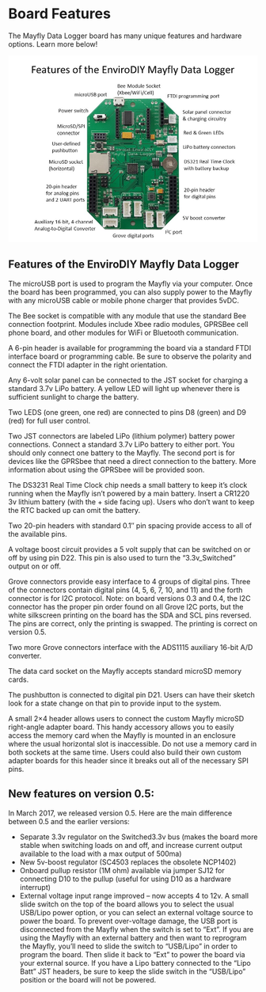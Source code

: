 Board Features
==============
The Mayfly Data Logger board has many unique features and hardware options. Learn more below!

<img src="https://github.com/EnviroDIY/EnviroDIY_Mayfly_Logger/blob/master/doc/images/mayfly0.3_topview_labels3.jpg" width="600">

## Features of the EnviroDIY Mayfly Data Logger

The microUSB port is used to program the Mayfly via your computer.  Once the board has been programmed, you can also supply power to the Mayfly with any microUSB cable or mobile phone charger that provides 5vDC.

The Bee socket is compatible with any module that use the standard Bee connection footprint.  Modules include Xbee radio modules, GPRSBee cell phone board, and other modules for WiFi or Bluetooth communication.

A 6-pin header is available for programming the board via a standard FTDI interface board or programming cable.  Be sure to observe the polarity and connect the FTDI adapter in the right orientation.

Any 6-volt solar panel can be connected to the JST socket for charging a standard 3.7v LiPo battery.  A yellow LED will light up whenever there is sufficient sunlight to charge the battery.

Two LEDS (one green, one red) are connected to pins D8 (green) and D9 (red) for full user control.

Two JST connectors are labeled LiPo (lithium polymer) battery power connections.  Connect a standard 3.7v LiPo battery to either port.  You should only connect one battery to the Mayfly.  The second port is for devices like the GPRSbee that need a direct connection to the battery.  More information about using the GPRSbee will be provided soon.

The DS3231 Real Time Clock chip needs a small battery to keep it’s clock running when the Mayfly isn’t powered by a main battery.  Insert a CR1220 3v lithium battery (with the + side facing up).  Users who don’t want to keep the RTC backed up can omit the battery.

Two 20-pin headers with standard 0.1″ pin spacing provide access to all of the available pins.

A voltage boost circuit provides a 5 volt supply that can be switched on or off by using pin D22.  This pin is also used to turn the “3.3v_Switched” output on or off.

Grove connectors provide easy interface to 4 groups of digital pins. Three of the connectors contain digital pins (4, 5, 6, 7, 10, and 11) and the forth connector is for I2C protocol.  Note:  on board versions 0.3 and 0.4, the I2C connector has the proper pin order found on all Grove I2C ports, but the white silkscreen printing on the board has the SDA and SCL pins reversed.  The pins are correct, only the printing is swapped.  The printing is correct on version 0.5.

Two more Grove connectors interface with the ADS1115 auxiliary 16-bit A/D converter.

The data card socket on the Mayfly accepts standard microSD memory cards.

The pushbutton is connected to digital pin D21.  Users can have their sketch look for a state change on that pin to provide input to the system.

A small 2×4 header allows users to connect the custom Mayfly microSD right-angle adapter board.  This handy accessory allows you to easily access the memory card when the Mayfly is mounted in an enclosure where the usual horizontal slot is inaccessible.  Do not use a memory card in both sockets at the same time.  Users could also build their own custom adapter boards for this header since it breaks out all of the necessary SPI pins.


## New features on version 0.5:
In March 2017, we released version 0.5.  Here are the main difference between 0.5 and the earlier versions:

- Separate 3.3v regulator on the Switched3.3v bus (makes the board more stable when switching loads on and off, and increase current output available to the load with a max output of 500ma)
- New 5v-boost regulator (SC4503 replaces the obsolete NCP1402)
- Onboard pullup resistor (1M ohm) available via jumper SJ12 for connecting D10 to the pullup (useful for using D10 as a hardware interrupt)
- External voltage input range improved – now accepts 4 to 12v.  A small slide switch on the top of the board allows you to select the usual USB/Lipo power option, or you can select an external voltage source to power the board.  To prevent over-voltage damage, the USB port is disconnected from the Mayfly when the switch is set to “Ext”.  If you are using the Mayfly with an external battery and then want to reprogram the Mayfly, you’ll need to slide the switch to “USB/Lipo” in order to program the board.  Then slide it back to “Ext” to power the board via your external source.  If you have a Lipo battery connected to the “Lipo Batt” JST headers, be sure to keep the slide switch in the “USB/Lipo” position or the board will not be powered.
